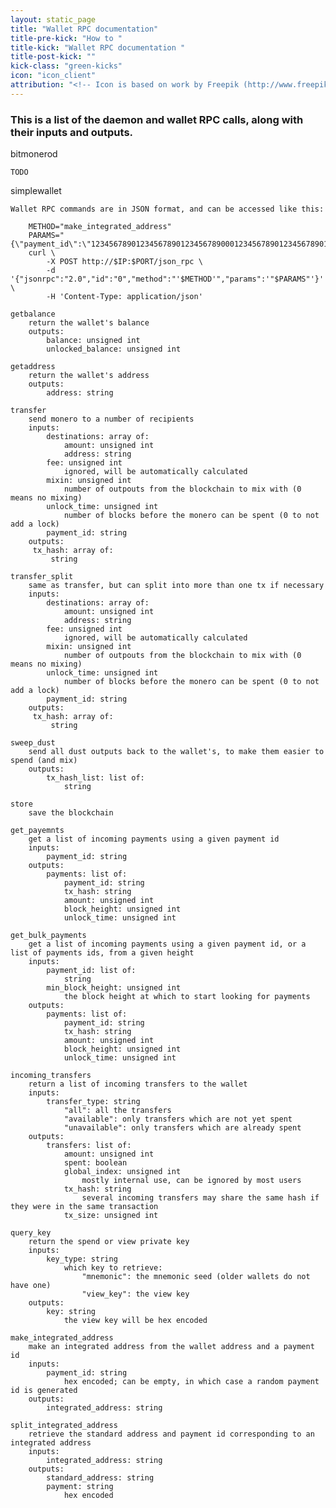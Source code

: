 ```yaml
---
layout: static_page
title: "Wallet RPC documentation"
title-pre-kick: "How to "
title-kick: "Wallet RPC documentation "
title-post-kick: ""
kick-class: "green-kicks"
icon: "icon_client"
attribution: "<!-- Icon is based on work by Freepik (http://www.freepik.com) and is licensed under Creative Commons BY 3.0 -->"
---
```


### This is a list of the daemon and wallet RPC calls, along with their inputs and outputs.

bitmonerod

	TODO

simplewallet

	Wallet RPC commands are in JSON format, and can be accessed like this:

		METHOD="make_integrated_address"
		PARAMS="{\"payment_id\":\"1234567890123456789012345678900012345678901234567890123456789000\"}"
		curl \
			-X POST http://$IP:$PORT/json_rpc \
			-d '{"jsonrpc":"2.0","id":"0","method":"'$METHOD'","params":'"$PARAMS"'}' \
			-H 'Content-Type: application/json'

	getbalance
		return the wallet's balance
		outputs:
			balance: unsigned int
			unlocked_balance: unsigned int

	getaddress
		return the wallet's address
		outputs:
			address: string

	transfer
		send monero to a number of recipients
		inputs:
			destinations: array of:
				amount: unsigned int
				address: string
			fee: unsigned int
				ignored, will be automatically calculated
			mixin: unsigned int
				number of outpouts from the blockchain to mix with (0 means no mixing)
			unlock_time: unsigned int
				number of blocks before the monero can be spent (0 to not add a lock)
			payment_id: string
		outputs:
		 tx_hash: array of:
			 string

	transfer_split
		same as transfer, but can split into more than one tx if necessary
		inputs:
			destinations: array of:
				amount: unsigned int
				address: string
			fee: unsigned int
				ignored, will be automatically calculated
			mixin: unsigned int
				number of outpouts from the blockchain to mix with (0 means no mixing)
			unlock_time: unsigned int
				number of blocks before the monero can be spent (0 to not add a lock)
			payment_id: string
		outputs:
		 tx_hash: array of:
			 string

	sweep_dust
		send all dust outputs back to the wallet's, to make them easier to spend (and mix)
		outputs:
			tx_hash_list: list of:
				string

	store
		save the blockchain

	get_payemnts
		get a list of incoming payments using a given payment id
		inputs:
			payment_id: string
		outputs:
			payments: list of:
				payment_id: string
				tx_hash: string
				amount: unsigned int
				block_height: unsigned int
				unlock_time: unsigned int

	get_bulk_payments
		get a list of incoming payments using a given payment id, or a list of payments ids, from a given height
		inputs:
			payment_id: list of:
				string
			min_block_height: unsigned int
				the block height at which to start looking for payments
		outputs:
			payments: list of:
				payment_id: string
				tx_hash: string
				amount: unsigned int
				block_height: unsigned int
				unlock_time: unsigned int

	incoming_transfers
		return a list of incoming transfers to the wallet
		inputs:
			transfer_type: string
				"all": all the transfers
				"available": only transfers which are not yet spent
				"unavailable": only transfers which are already spent
		outputs:
			transfers: list of:
				amount: unsigned int
				spent: boolean
				global_index: unsigned int
					mostly internal use, can be ignored by most users
				tx_hash: string
					several incoming transfers may share the same hash if they were in the same transaction
				tx_size: unsigned int

	query_key
		return the spend or view private key
		inputs:
			key_type: string
				which key to retrieve:
					"mnemonic": the mnemonic seed (older wallets do not have one)
					"view_key": the view key
		outputs:
			key: string
				the view key will be hex encoded

	make_integrated_address
		make an integrated address from the wallet address and a payment id
		inputs:
			payment_id: string
				hex encoded; can be empty, in which case a random payment id is generated
		outputs:
			integrated_address: string

	split_integrated_address
		retrieve the standard address and payment id corresponding to an integrated address
		inputs:
			integrated_address: string
		outputs:
			standard_address: string
			payment: string
				hex encoded

